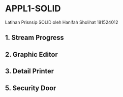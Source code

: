 # APPL1-SOLID
Latihan Prisnsip SOLID oleh Hanifah Sholihat 181524012

## 1. Stream Progress
## 2. Graphic Editor
## 3. Detail Printer
## 5. Security Door 
